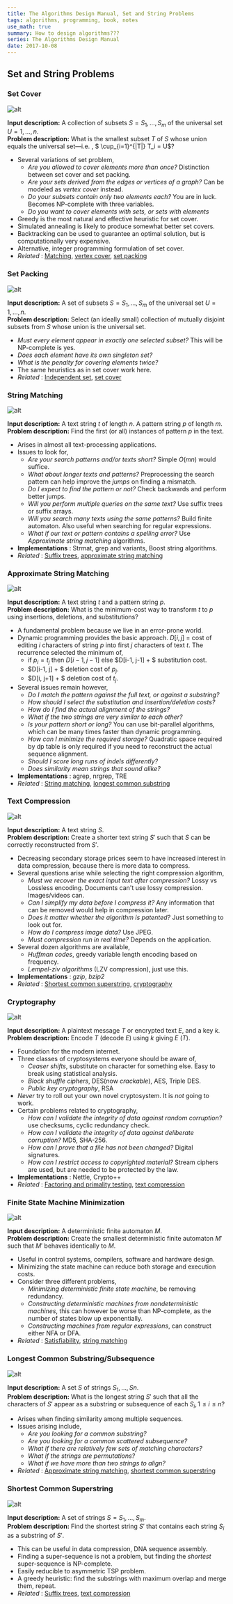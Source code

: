 ```yaml
---
title: The Algorithms Design Manual, Set and String Problems
tags: algorithms, programming, book, notes
use_math: true
summary: How to design algorithms???
series: The Algorithms Design Manual
date: 2017-10-08
---
```


## Set and String Problems

### Set Cover
![alt](/images/algdm/18_setcover.png)   

**Input description:** A collection of subsets $S = {S_1, \ldots , S_m}$ of the universal set
$U = {1, \ldots , n}$.   
**Problem description:** What is the smallest subset $T$ of $S$ whose union equals
the universal set—i.e. , $ \cup_{i=1}^{|T|} T_i = U$?   

* Several variations of set problem,
    * *Are you allowed to cover elements more than once?* Distinction between set cover and set packing.
    * *Are your sets derived from the edges or vertices of a graph?* Can be modeled as *vertex cover* instead.
    * *Do your subsets contain only two elements each?* You are in luck. Becomes NP-complete with three variables.
    * *Do you want to cover elements with sets, or sets with elements* 
* Greedy is the most natural and effective heuristic for set cover.
* Simulated annealing is likely to produce somewhat better set covers.
* Backtracking can be used to guarantee an optimal solution, but is computationally very expensive.
* Alternative, integer programming formulation of set cover.
* *Related* : [Matching]({filename}algorithms-design-manual5.md#matching), [vertex cover]({filename}algorithms-design-manual6.md#vertex-cover), [set packing](#set-packing)

### Set Packing
![alt](/images/algdm/18_setpacking.png)   

**Input description:** A set of subsets $S = {S_1, \ldots , S_m}$ of the universal set $U =
{1, \ldots , n}$.     
**Problem description:** Select (an ideally small) collection of mutually disjoint subsets from $S$ whose union is the universal set.    

* *Must every element appear in exactly one selected subset?* This will be NP-complete is yes.
* *Does each element have its own singleton set?* 
* *What is the penalty for covering elements twice?*
* The same heuristics as in set cover work here.
* *Related* : [Independent set]({filename}algorithms-design-manual6.md#independent-set), [set cover](#set-cover)

### String Matching
![alt](/images/algdm/18_stringmatching.png)   

**Input description:** A text string $t$ of length $n$. A pattern string $p$ of length $m$.     
**Problem description:** Find the first (or all) instances of pattern $p$ in the text.   

* Arises in almost all text-processing applications.
* Issues to look for,
    * *Are your search patterns and/or texts short?* Simple $O(mn)$ would suffice.
    * *What about longer texts and patterns?* Preprocessing the search pattern can help improve the *jumps* on finding a mismatch.
    * *Do I expect to find the pattern or not?* Check backwards and perform better jumps.
    * *Will you perform multiple queries on the same text?* Use suffix trees or suffix arrays.
    * *Will you search many texts using the same patterns?* Build finite automaton. Also useful when searching for regular expressions.
    * *What if our text or pattern contains a spelling error?* Use *Approximate string matching* algorithms.
* **Implementations** : Strmat, grep and variants, Boost string algorithms.
* *Related* : [Suffix trees]({filename}algorithms-design-manual2.md#suffix-trees-and-arrays), [approximate string matching](#approximate-string-matching)

### Approximate String Matching
![alt](/images/algdm/18_appmatch.png)   

**Input description:** A text string $t$ and a pattern string $p$.    
**Problem description:** What is the minimum-cost way to transform $t$ to $p$ using insertions, deletions, and substitutions?     

* A fundamental problem because we live in an error-prone world.
* Dynamic programming provides the basic approach. $D[i,j]$ = cost of editing $i$ characters of string $p$ into first $j$ characters of text $t$. The recurrence selected the minimum of,
    * if $p_i = t_j$ then $D[i-1, j-1]$ else $D[i-1, j-1] + $ substitution cost.
    * $D[i-1, j] + $ deletion cost of $p_j$.
    * $D[i, j+1] + $ deletion cost of $t_j$.
* Several issues remain however,
    * *Do I match the pattern against the full text, or against a substring?* 
    * *How should I select the substitution and insertion/deletion costs?* 
    * *How do I find the actual alignment of the strings?*
    * *What if the two strings are very similar to each other?* 
    * *Is your pattern short or long?* You can use bit-parallel algorithms, which can be many times faster than dynamic programming.
    * *How can I minimize the required storage?* Quadratic space required by dp table is only required if you need to reconstruct the actual sequence alignment.
    * *Should I score long runs of indels differently?* 
    * *Does similarity mean strings that sound alike?*
* **Implementations** : agrep, nrgrep, TRE
* *Related* : [String matching](#string-matching), [longest common substring](#longest-common-substring-subsequence)

### Text Compression
![alt](/images/algdm/18_textcomp.png)   

**Input description:** A text string $S$.   
**Problem description:** Create a shorter text string $S'$ such that $S$ can be correctly reconstructed from $S'$.   

* Decreasing secondary storage prices seem to have increased interest in data compression, because there is more data to compress.
* Several questions arise while selecting the right compression algorithm,
    * *Must we recover the exact input text after compression?* Lossy vs Lossless encoding. Documents can't use lossy compression. Images/videos can.
    * *Can I simplify my data before I compress it?* Any information that can be removed would help in compression later.
    * *Does it matter whether the algorithm is patented?* Just something to look out for.
    * *How do I compress image data?* Use JPEG.
    * *Must compression run in real time?* Depends on the application.
* Several dozen algorithms are available,
    * *Huffman codes*, greedy variable length encoding based on frequency.
    * *Lempel-ziv algorithms* (LZV compression), just use this.
* **Implementations** : *gzip*, *bzip2*
* *Related* : [Shortest common superstring](#shortest-common-superstring), [cryptography](#cryptography)

### Cryptography
![alt](/images/algdm/18_crypto.png)   


**Input description:** A plaintext message $T$ or encrypted text $E$, and a key $k$.    
**Problem description:** Encode $T$ (decode $E$) using $k$ giving $E$ ($T$).    


* Foundation for the modern internet.
* Three classes of cryptosystems everyone should be aware of,
    * *Ceaser shifts*, substitute on character for something else. Easy to break using statistical analysis.
    * *Block shuffle ciphers*, DES(now *crackable*), AES, Triple DES.
    * *Public key cryptography*, RSA 
* *Never* try to roll out your own novel cryptosystem. It is *not* going to work.
* Certain problems related to cryptography,
    * *How can I validate the integrity of data against random corruption?* use checksums, cyclic redundancy check.
    * *How can I validate the integrity of data against deliberate corruption?* MD5, SHA-256.
    * *How can I prove that a file has not been changed?* Digital signatures.
    * *How can I restrict access to copyrighted material?* Stream ciphers are used, but are needed to be protected by the law.
* **Implementations** : Nettle, Crypto++
* *Related* : [Factoring and primality testing]({filename}algorithms-design-manual3.md#factoring-and-primality-testing), [text compression](#text-compression)

### Finite State Machine Minimization
![alt](/images/algdm/18_fsm.png)   

**Input description:** A deterministic finite automaton $M$.    
**Problem description:** Create the smallest deterministic finite automaton $M'$ such that $M'$ behaves identically to $M$.    

* Useful in control systems, compilers, software and hardware design.
* Minimizing the state machine can reduce both storage and execution costs.
* Consider three different problems,    
    * *Minimizing deterministic finite state machine*, be removing redundancy.
    * *Constructing deterministic machines from nondeterministic machines*, this can however be worse than NP-complete, as the number of states blow up exponentially.
    * *Constructing machines from regular expressions*, can construct either NFA or DFA.
* *Related* : [Satisfiability]({filename}algorithms-design-manual4.md#satisfiability), [string matching](#string-matching)


### Longest Common Substring/Subsequence
![alt](/images/algdm/18_lcsm.png)   

**Input description:** A set $S$ of strings $S_1, \ldots , Sn$.     
**Problem description:** What is the longest string $S'$ such that all the characters
of $S'$ appear as a substring or subsequence of each $S_i, 1 \le i \le n$?   

* Arises when finding similarity among multiple sequences.
* Issues arising include,
    * *Are you looking for a common substring?*
    * *Are you looking for a common scattered subsequence?*
    * *What if there are relatively few sets of matching characters?*
    * *What if the strings are permutations?*
    * *What if we have more than two strings to align?*
* *Related* : [Approximate string matching](#approximate-string-matching), [shortest common superstring](#shortest-common-superstring) 

### Shortest Common Superstring
![alt](/images/algdm/18_scs.png)   

**Input description:** A set of strings $S = {S_1, \ldots , S_m}$.    
**Problem description:** Find the shortest string $S'$ that contains each string $S_i$ as
a substring of $S'$.    

* This can be useful in data compression, DNA sequence assembly.
* Finding a super-sequence is not a problem, but finding the *shortest* super-sequence is NP-complete.
* Easily reducible to asymmetric TSP problem.
* A greedy heuristic: find the substrings with maximum overlap and merge them, repeat.
* *Related* : [Suffix trees]({filename}algorithms-design-manual2.md#suffix-trees-and-arrays), [text compression](#text-compression)